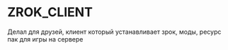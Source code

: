 # ZROK_CLIENT
Делал для друзей, клиент который устанавливает зрок, моды, ресурс пак для игры на сервере
